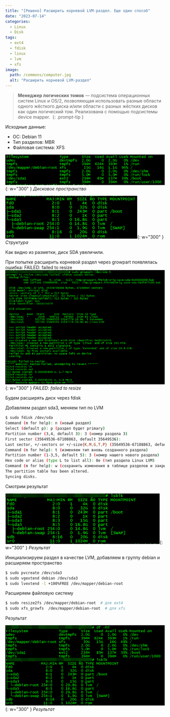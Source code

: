```yaml
---
title: "[Решено] Расширить корневой LVM-раздел. Еще один способ"
date: "2023-07-14"
categories: 
  - Linux
  - Disk
tags: 
  - ext4
  - fdisk
  - linux
  - lvm
  - xfs
image:
  path: /commons/computer.jpg
  alt: "Расширить корневой LVM-раздел"
---
```


> **Менеджер логических томов** — подсистема операционных систем Linux и OS/2, позволяющая использовать разные области одного жёсткого диска и/или области с разных жёстких дисков как один логический том. Реализована с помощью подсистемы device mapper. 
{: .prompt-tip }

Исходные данные:
- ОС: Debian 11
- Тип разделов: MBR
- Файловая система: XFS

![](/assets/img/posts/2024/07/14/image-1.png){: w="300" }
_Дисковое пространство_

![](/assets/img/posts/2024/07/14/image.png){: w="300" }
_Структура_

Как видно из разметки, диск SDA увеличили.

При попытке расширить корневой раздел через growpart появлялась ошибка: FAILED: failed to resize
![](/assets/img/posts/2024/07/14/image-2.png){: w="300" }
_FAILED: failed to resize_

Будем расширять диск через fdisk

Добавляем раздел sda3, меняем тип по LVM
```sh
$ sudo fdisk /dev/sda
Command (m for help): n (новый раздел)
Select (default p): p (раздел будет primary)
Partition number (3,4, default 3): 3 (номер раздела 3)
First sector (35649536-67108863, default 35649536): 
Last sector, +/-sectors or +/-size{K,M,G,T,P} (35649536-67108863, default 67108863): 
Command (m for help): t (изменяем тип вновь созданного раздела)
Partition number (1-3,5, default 5): 3 (номер нашего нового раздела)
Hex code or alias (type L to list all): 8e (тип раздела Linux LVM)
Command (m for help): w (сохранить изменения в таблице разделов и закрыть fdisk)
The partition table has been altered.
Syncing disks.
```

Смотрим результат

![](/assets/img/posts/2024/07/14/image-3.png){: w="300" }
_Результат_

Инициализируем раздел в качестве LVM, добавляем в группу debian и расширяем пространство
```sh
$ sudo pvcreate /dev/sda3
$ sudo vgextend debian /dev/sda3
$ sudo lvextend -l +100%FREE /dev/mapper/debian-root
```

Расширяем файловую систему
```sh
$ sudo resize2fs /dev/mapper/debian-root  # для ext4
$ sudo xfs_growfs  /dev/mapper/debian-root  # для xfs
```

Результат

![](/assets/img/posts/2024/07/14/image-4.png){: w="300" }
_Результат_
